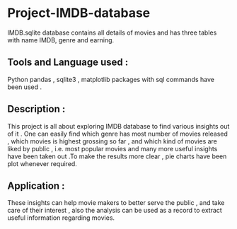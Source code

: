 # Project-IMDB-database

IMDB.sqlite database contains all details of movies and has three tables with name IMDB, genre and earning.

## Tools and Language used : 

Python pandas , sqlite3 , matplotlib packages with sql commands have been used .  
## Description : 
This project is all about exploring IMDB database to find various insights out of it . One can easily find which genre has most number of movies released , which movies is highest grossing so far , and which kind of movies are liked by public , i.e. most popular movies and many more useful insights have been taken out .To make the results more clear , pie charts have been plot whenever required. 

## Application :
These insights can help movie makers to better serve the public , and take care of their interest , also the analysis can be used as a record to extract useful information regarding movies.

